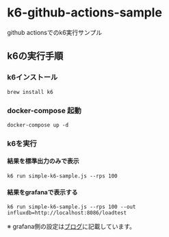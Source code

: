 # k6-github-actions-sample

github actionsでのk6実行サンプル

## k6の実行手順

### k6インストール

```shell
brew install k6
```

### docker-compose 起動

```shell
docker-compose up -d
```

### k6を実行

#### 結果を標準出力のみで表示

```shell
k6 run simple-k6-sample.js --rps 100
```

#### 結果をgrafanaで表示する

```shell
k6 run simple-k6-sample.js --rps 100 --out influxdb=http://localhost:8086/loadtest
```

※ grafana側の設定は[ブログ](https://it-blue-collar-dairy.com/try-to-use-k6/)に記載しています。
